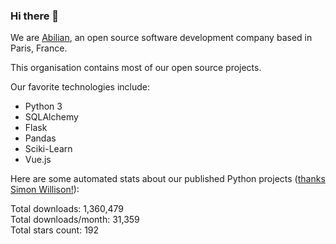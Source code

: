 ### Hi there 👋

We are [Abilian](https://abilian.com/), an open source software development company based in Paris, France.

This organisation contains most of our open source projects.

Our favorite technologies include:

- Python 3
- SQLAlchemy
- Flask
- Pandas
- Sciki-Learn
- Vue.js

Here are some automated stats about our published Python projects
([thanks Simon Willison!][sw-post]):

<!--marker-->
Total downloads: 1,360,479<br>
Total downloads/month: 31,359<br>
Total stars count: 192
<!--end-->

[sw-post]: https://simonwillison.net/2020/Jul/10/self-updating-profile-readme/